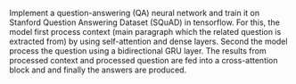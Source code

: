 Implement a question-answering (QA) neural network and train it on Stanford Question Answering Dataset (SQuAD) in tensorflow. For this, the model first process context (main paragraph which the related question is extracted from) by using self-attention and dense layers. Second the model process the question using a bidirectional GRU layer. The results from processed context and processed question are fed into a cross-attention block and and finally the answers are produced. 